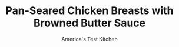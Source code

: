 ---
layout: ../../layouts/MarkdownPostLayout.astro
title: Pan-Seared Chicken Breasts with Browned Butter Sauce
author: America's Test Kitchen
pubDate: 2023-03-15
description: "This easy weeknight supper rests on a foundation of a delicious tongue twister: Browning makes butter better."
image_url: https://res.cloudinary.com/hksqkdlah/image/upload/ar_1:1,c_fill,dpr_2.0,f_auto,fl_lossy.progressive.strip_profile,g_faces:auto,q_auto:low,w_344/SFS_PanSearedChickenBreastsBrownButterSauce-4_unfg2y
tags: ["Main Courses","Chicken","Weeknight"]
calories: 1932
protein: 45
carbohydrates: 7
fats: 
fiber: 
ingredients: ["4 (6- to 8-ounce), boneless, skinless chicken breasts, trimmed","1 1/4 teaspoons, table salt, divided","1/2 teaspoon, pepper","1/4 cup, all-purpose flour","2 tablespoons, extra-virgin olive oil","6 tablespoons, unsalted butter, cut into 6 pieces","2 tablespoons, capers, rinsed","2 tablespoons, lemon juice","3 tablespoons, minced fresh chives, divided"]
serves: 4
time: "45 minutes"
instructions: ["Sandwich chicken between 2 sheets of plastic wrap on cutting board. Using meat pounder, gently pound thickest part of each breast to ¾-inch thickness to match thin part of breast. Pat chicken dry with paper towels and sprinkle with 1 teaspoon salt and pepper.","Place flour in shallow dish. Dredge chicken in flour to coat both sides, shake off excess, and transfer to plate. Heat oil in 12-inch skillet over medium heat until just smoking. Add chicken, smooth side down. Cover and cook until light golden brown on first side, about 8 minutes.","Flip chicken and continue to cook, uncovered, until registering 160 degrees, about 4 minutes longer. Using metal spatula, loosen chicken if stuck to skillet and transfer to cutting board. Tent with aluminum foil and let rest for 10 minutes.","Meanwhile, melt butter in now-empty skillet over medium heat. Add capers and cook, swirling skillet and scraping skillet bottom occasionally with wooden spoon, until milk solids in butter are color of milk chocolate and have toasty aroma, 3 to 5 minutes (it's OK if skillet bottom is very browned and bits don't release when scraped).","Immediately remove skillet from heat and stir in lemon juice, scraping up browned bits. Stir in 2 tablespoons chives and remaining ¼ teaspoon salt.","Slice chicken and transfer to serving platter. Spoon sauce over chicken and sprinkle with remaining 1 tablespoon chives. Serve."]
nutrition: ["697 mg Potassium","439 mg Phosphorus","22 mg Calcium","1 mg Iron","61 mg Magnesium","578 mg Sodium","1 mg Zinc","29 g Fat","19 mg Niacin (B3)","10 g Monounsaturated","2 g Polyunsaturated","4 mg Vitamin C","190 mg Cholesterol","13 g Saturated","12 µg Folic acid","25 µg Folate (food)","12 µg Vitamin K","164 g Water","7 g Carbs","46 µg Folate equivalent (total)","45 g Protein","2 mg Vitamin E","1 mg Vitamin B6","164 µg Vitamin A","483 kcal Energy","1932 calories"]
notes: "This recipe calls for a stainless-steel skillet, which makes it easier to see the butter browning. If you cant tell the color of the butter through the foam in step 4, quickly spoon some onto a white plate. Once the lemon juice is added, much of the fond on the bottom of the skillet will incorporate into the butter and color it further."
---